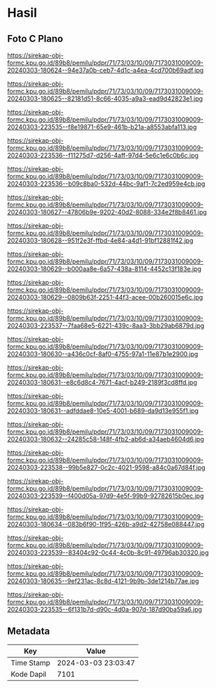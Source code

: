 # Hasil

## Foto C Plano

https://sirekap-obj-formc.kpu.go.id/89b8/pemilu/pdpr/71/73/03/10/09/7173031009009-20240303-180624--94e37a0b-ceb7-4d1c-a4ea-4cd700b69adf.jpg

https://sirekap-obj-formc.kpu.go.id/89b8/pemilu/pdpr/71/73/03/10/09/7173031009009-20240303-180625--82181d51-8c66-4035-a9a3-ead9d42823e1.jpg

https://sirekap-obj-formc.kpu.go.id/89b8/pemilu/pdpr/71/73/03/10/09/7173031009009-20240303-223535--f8e19871-65e9-461b-b21a-a8553abfa113.jpg

https://sirekap-obj-formc.kpu.go.id/89b8/pemilu/pdpr/71/73/03/10/09/7173031009009-20240303-223536--f11275d7-d256-4aff-97d4-5e6c1e6c0b6c.jpg

https://sirekap-obj-formc.kpu.go.id/89b8/pemilu/pdpr/71/73/03/10/09/7173031009009-20240303-223536--b09c8ba0-532d-44bc-9af1-7c2ed959e4cb.jpg

https://sirekap-obj-formc.kpu.go.id/89b8/pemilu/pdpr/71/73/03/10/09/7173031009009-20240303-180627--47806b9e-9202-40d2-8088-334e2f8b8461.jpg

https://sirekap-obj-formc.kpu.go.id/89b8/pemilu/pdpr/71/73/03/10/09/7173031009009-20240303-180628--951f2e3f-ffbd-4e84-a4d1-91bf12881f42.jpg

https://sirekap-obj-formc.kpu.go.id/89b8/pemilu/pdpr/71/73/03/10/09/7173031009009-20240303-180629--b000aa8e-6a57-438a-8114-4452c13f183e.jpg

https://sirekap-obj-formc.kpu.go.id/89b8/pemilu/pdpr/71/73/03/10/09/7173031009009-20240303-180629--0809b63f-2251-44f3-acee-00b260015e6c.jpg

https://sirekap-obj-formc.kpu.go.id/89b8/pemilu/pdpr/71/73/03/10/09/7173031009009-20240303-223537--7faa68e5-6221-439c-8aa3-3bb29ab6879d.jpg

https://sirekap-obj-formc.kpu.go.id/89b8/pemilu/pdpr/71/73/03/10/09/7173031009009-20240303-180630--a436c0cf-8af0-4755-97a1-11e87b1e2900.jpg

https://sirekap-obj-formc.kpu.go.id/89b8/pemilu/pdpr/71/73/03/10/09/7173031009009-20240303-180631--e8c6d8c4-7671-4acf-b249-2189f3cd8ffd.jpg

https://sirekap-obj-formc.kpu.go.id/89b8/pemilu/pdpr/71/73/03/10/09/7173031009009-20240303-180631--adfddae8-10e5-4001-b689-da9d13e955f1.jpg

https://sirekap-obj-formc.kpu.go.id/89b8/pemilu/pdpr/71/73/03/10/09/7173031009009-20240303-180632--24285c58-148f-4fb2-ab6d-a34aeb4604d6.jpg

https://sirekap-obj-formc.kpu.go.id/89b8/pemilu/pdpr/71/73/03/10/09/7173031009009-20240303-223538--99b5e827-0c2c-4021-9598-a84c0a67d84f.jpg

https://sirekap-obj-formc.kpu.go.id/89b8/pemilu/pdpr/71/73/03/10/09/7173031009009-20240303-223539--f400d05a-97d9-4e5f-99b9-92782615b0ec.jpg

https://sirekap-obj-formc.kpu.go.id/89b8/pemilu/pdpr/71/73/03/10/09/7173031009009-20240303-180634--083b6f90-1f95-426b-a9d2-42758e088447.jpg

https://sirekap-obj-formc.kpu.go.id/89b8/pemilu/pdpr/71/73/03/10/09/7173031009009-20240303-223539--83404c92-0c44-4c0b-8c91-49796ab30320.jpg

https://sirekap-obj-formc.kpu.go.id/89b8/pemilu/pdpr/71/73/03/10/09/7173031009009-20240303-180635--9ef231ac-8c8d-4121-9b9b-3de1214b77ae.jpg

https://sirekap-obj-formc.kpu.go.id/89b8/pemilu/pdpr/71/73/03/10/09/7173031009009-20240303-223535--6f131b7d-d90c-4d0a-907d-187d90ba59a6.jpg


## Metadata

| Key        | Value               |
| ---------- | ------------------- |
| Time Stamp | 2024-03-03 23:03:47 |
| Kode Dapil | 7101                |



